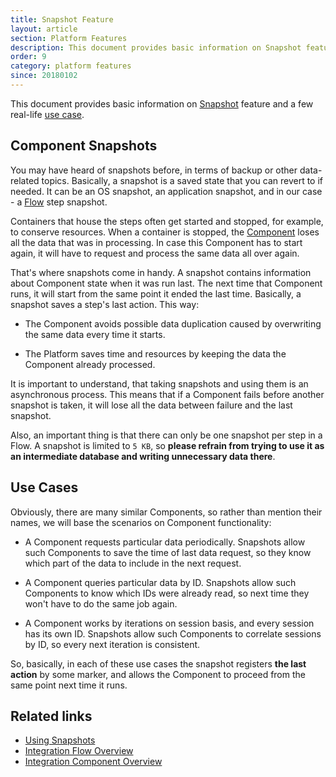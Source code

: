 ```yaml
---
title: Snapshot Feature
layout: article
section: Platform Features
description: This document provides basic information on Snapshot feature and a few real-life use case.
order: 9
category: platform features
since: 20180102
---
```


This document provides basic information on [Snapshot](#component-snapshots) feature and a few real-life [use case](#use-cases).

## Component Snapshots

You may have heard of snapshots before, in terms of backup or other data-related topics. Basically, a snapshot is a saved state that you can revert to if needed. It can be an OS snapshot, an application snapshot, and in our case - a [Flow](integration-flow) step snapshot.

Containers that house the steps often get started and stopped, for example, to conserve resources. When a container is stopped, the [Component](integration-component) loses all the data that was in processing. In case this Component has to start again, it will have to request and process the same data all over again.

That's where snapshots come in handy. A snapshot contains information about Component state when it was run last. The next time that Component runs, it will start from the same point it ended the last time. Basically, a snapshot saves a step's last action. This way:

- The Component avoids possible data duplication caused by overwriting the same data every time it starts.

- The Platform saves time and resources by keeping the data the Component already processed.

It is important to understand, that taking snapshots and using them is an asynchronous process. This means that if a Component fails before another snapshot is taken, it will lose all the data between failure and the last snapshot.

Also, an important thing is that there can only be one snapshot per step in a Flow. A snapshot is limited to `5 KB`, so **please refrain from trying to use it as an intermediate database and writing unnecessary data there**.  

## Use Cases

Obviously, there are many similar Components, so rather than mention their names, we will base the scenarios on Component functionality:

- A Component requests particular data periodically. Snapshots allow such Components to save the time of last data request, so they know which part of the data to include in the next request.

- A Component queries particular data by ID. Snapshots allow such Components to know which IDs were already read, so next time they won't have to do the same job again.

- A Component works by iterations on session basis, and every session has its own ID. Snapshots allow such Components to correlate sessions by ID, so every next iteration is consistent.

So, basically, in each of these use cases the snapshot registers **the last action** by some marker, and allows the Component to proceed from the same point next time it runs.

## Related links

- [Using Snapshots](/guides/using-snapshots)
- [Integration Flow Overview](integration-flow)
- [Integration Component Overview](integration-component)

